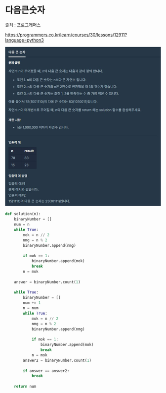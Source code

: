 # 다음큰숫자

출처 : 프로그래머스

https://programmers.co.kr/learn/courses/30/lessons/12911?language=python3

![다음큰숫자](다음큰숫자.assets/다음큰숫자.jpg)

```python
def solution(n):
    binaryNumber = []
    num = n
    while True:
        mok = n // 2
        nmg = n % 2
        binaryNumber.append(nmg)

        if mok == 1:
            binaryNumber.append(mok)
            break
        n = mok

    answer = binaryNumber.count(1)

    while True:
        binaryNumber = []
        num += 1
        n = num
        while True:
            mok = n // 2
            nmg = n % 2
            binaryNumber.append(nmg)

            if mok == 1:
                binaryNumber.append(mok)
                break
            n = mok
        answer2 = binaryNumber.count(1)

        if answer == answer2:
            break

    return num
```

